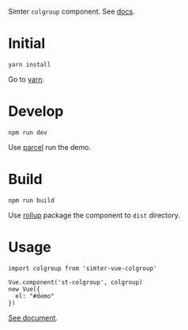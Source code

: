 Simter `colgroup` component. See [docs](https://simter.github.io/simter-vue-colgroup).

# Initial

```
yarn install
```

Go to [yarn].

# Develop

```
npm run dev
```

Use [parcel] run the demo.

# Build

```
npm run build
```

Use [rollup] package the component to `dist` directory.

# Usage

```
import colgroup from 'simter-vue-colgroup'

Vue.component('st-colgroup', colgroup)
new Vue({
  el: "#demo"
})
```

[See document](https://simter.github.io/simter-vue-colgroup).

[rollup]: https://rollupjs.org
[parcel]: https://parceljs.org
[yarn]: https://yarnpkg.com
